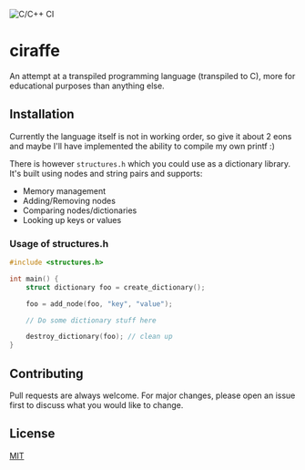 ![C/C++ CI](https://github.com/Z3R-0/ciraffe/workflows/Lexer/badge.svg?branch=master)
# ciraffe
An attempt at a transpiled programming language (transpiled to C), more for educational purposes than anything else.

## Installation
Currently the language itself is not in working order, so give it about 2 eons and maybe I'll have implemented the ability to compile my own printf :)

There is however ```structures.h``` which you could use as a dictionary library.
It's built using nodes and string pairs and supports:
* Memory management
* Adding/Removing nodes
* Comparing nodes/dictionaries
* Looking up keys or values

### Usage of structures.h
```c
#include <structures.h>

int main() {
    struct dictionary foo = create_dictionary();

    foo = add_node(foo, "key", "value");

    // Do some dictionary stuff here

    destroy_dictionary(foo); // clean up 
}
```

## Contributing
Pull requests are always welcome. For major changes, please open an issue first to discuss what you would like to change.

## License
[MIT](https://choosealicense.com/licenses/mit/)
